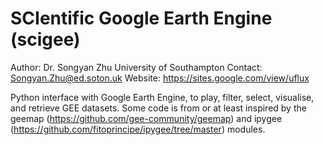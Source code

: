# SCIentific Google Earth Engine (scigee)

Author: Dr. Songyan Zhu University of Southampton
Contact: Songyan.Zhu@ed.soton.uk
Website: https://sites.google.com/view/uflux

Python interface with Google Earth Engine, to play, filter, select, visualise, and retrieve GEE datasets.
Some code is from or at least inspired by the geemap (https://github.com/gee-community/geemap) and ipygee (https://github.com/fitoprincipe/ipygee/tree/master) modules.
